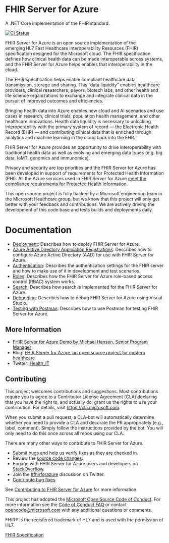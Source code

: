 # FHIR Server for Azure

A .NET Core implementation of the FHIR standard.

[![CI Status](https://microsofthealthoss.vsrm.visualstudio.com/_apis/public/Release/badge/7621b231-1a7d-4364-935b-2f72b911c43d/1/1)](https://microsofthealthoss.visualstudio.com/FhirServer/_releases2)

FHIR Server for Azure is an open source implementation of the emerging HL7 Fast Healthcare Interoperability Resources (FHIR) specification designed for the Microsoft cloud. The FHIR specification defines how clinical health data can be made interoperable across systems, and the FHIR Server for Azure helps enables that interoperability in the cloud. 

The FHIR specification helps enable compliant healthcare data transmission, storage and sharing. This “data liquidity” enables healthcare providers, clinical researchers, payors, biotech labs, and other health and life science organizations to exchange and integrate clinical data in the pursuit of improved outcomes and efficiencies. 

Bringing health data into Azure enables new cloud and AI scenarios and use cases in research, clinical trials, population health management, and other healthcare innovations. Health data liquidity is necessary to unlocking interoperability with the primary system of record — the Electronic Health Record (EHR) — and contributing clinical data that is enriched through analytics and machine learning in the cloud back into the EHR. 

FHIR Server for Azure provides an opportunity to drive interoperability with traditional health data as well as evolving and emerging data types (e.g. big data, IoMT, genomics and immunomics). 

Privacy and security are top priorities and the FHIR Server for Azure has been developed in support of requirements for Protected Health Information (PHI). All the Azure services used in FHIR Server for Azure [meet the compliance requirements for Protected Health Information](https://www.microsoft.com/en-us/trustcenter/compliance/complianceofferings).

This open source project is fully backed by a Microsoft engineering team in the Microsoft Healthcare group, but we know that this project will only get better with your feedback and contributions. We are actively driving the development of this code base and tests builds and deployments daily. 

# Documentation

- [Deployment](docs/DefaultDeployment.md): Describes how to deploy FHIR Server for Azure. 
- [Azure Active Directory Application Registrations](docs/PortalAppRegistration.md): Describes how to configure Azure Active Directory (AAD) for use with FHIR Server for Azure.
- [Authentication](docs/Authentication.md): Describes the authentication settings for the FHIR server and how to make use of it in development and test scenarios.
- [Roles](docs/Roles.md): Describes how the FHIR Server for Azure role-based access control (RBAC) system works.
- [Search](docs/Search.md): Describes how search is implemented for the FHIR Server for Azure.
- [Debugging](docs/HowToDebug.md): Describes how to debug FHIR Server for Azure using Visual Studio.
- [Testing with Postman](docs/PostmanTesting.md): Describes how to use Postman for testing FHIR Server for Azure.



## More Information 

- [FHIR Server for Azure Demo by Michael Hansen, Senior Program Manager](https://github.com/hansenms/FhirDemo)
- Blog: [FHIR Server for Azure, an open source project for modern healthcare](https://cloudblogs.microsoft.com/industry-blog/industry/health/fhir-server-for-azure-an-open-source-project-for-modern-healthcare/)
- Twitter: [Health_IT](https://twitter.com/Health_IT)

## Contributing
This project welcomes contributions and suggestions.  Most contributions require you to agree to a
Contributor License Agreement (CLA) declaring that you have the right to, and actually do, grant us
the rights to use your contribution. For details, visit https://cla.microsoft.com.

When you submit a pull request, a CLA-bot will automatically determine whether you need to provide
a CLA and decorate the PR appropriately (e.g., label, comment). Simply follow the instructions
provided by the bot. You will only need to do this once across all repos using our CLA.

There are many other ways to contribute to FHIR Server for Azure.
- [Submit bugs](issues) and help us verify fixes as they are checked in.
- Review the [source code changes](pulls).
- Engage with FHIR Server for Azure users and developers on [StackOverflow](https://stackoverflow.com/questions/tagged/fhir-server-for-azure).
- Join the [#fhirforazure](https://twitter.com/hashtag/fhirserverforazure?f=tweets&vertical=default) discussion on Twitter.
- [Contribute bug fixes](CONTRIBUTING.md).

See [Contributing to FHIR Server for Azure](CONTRIBUTING.md) for more information.

This project has adopted the [Microsoft Open Source Code of Conduct](https://opensource.microsoft.com/codeofconduct/).
For more information see the [Code of Conduct FAQ](https://opensource.microsoft.com/codeofconduct/faq/) or
contact [opencode@microsoft.com](mailto:opencode@microsoft.com) with any additional questions or comments.


FHIR&reg; is the registered trademark of HL7 and is used with the permission of HL7.

[FHIR Specification](https://www.hl7.org/fhir/)